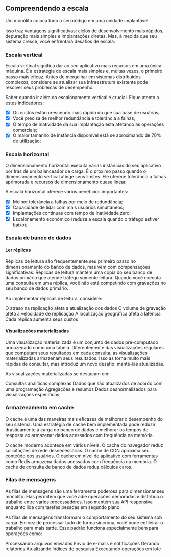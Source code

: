 ## Compreendendo a escala
Um monólito coloca todo o seu código em uma unidade implantável. 

Isso traz vantagens significativas: ciclos de desenvolvimento mais rápidos, depuração mais simples e implantações diretas. Mas, à medida que seu sistema cresce, você enfrentará desafios de escala.

### Escala vertical
Escala vertical significa dar ao seu aplicativo mais recursos em uma única máquina. É a estratégia de escala mais simples e, muitas vezes, o primeiro passo mais eficaz. Antes de mergulhar em sistemas distribuídos complexos, considere se atualizar sua infraestrutura existente pode resolver seus problemas de desempenho.

Saber quando ir além do escalonamento vertical é crucial. Fique atento a estes indicadores:

- [x] Os custos estão crescendo mais rápido do que sua base de usuários;
- [x] Você precisa de melhor redundância e tolerância a falhas;
- [x] O tempo de inatividade da sua implantação está afetando as operações comerciais;
- [x] O maior tamanho de instância disponível está se aproximando de 70% de utilização;

### Escala horizontal
O dimensionamento horizontal executa várias instâncias do seu aplicativo por trás de um balanceador de carga. É o próximo passo quando o dimensionamento vertical atinge seus limites. Ele oferece tolerância a falhas aprimorada e recursos de dimensionamento quase linear.

A escala horizontal oferece vários benefícios importantes:

- [x] Melhor tolerância a falhas por meio de redundância;
- [x] Capacidade de lidar com mais usuários simultâneos;
- [x] Implantações contínuas com tempo de inatividade zero;
- [x] Escalonamento econômico (reduza a escala quando o tráfego estiver baixo);

### Escala de banco de dados

#### Ler réplicas
Réplicas de leitura são frequentemente seu primeiro passo no dimensionamento do banco de dados, mas vêm com compensações significativas. Réplicas de leitura mantêm uma cópia do seu banco de dados primário que atende tráfego somente leitura. Quando você executa uma consulta em uma réplica, você não está competindo com gravações no seu banco de dados primário.

Ao implementar réplicas de leitura, considere:

O atraso na replicação afeta a atualização dos dados
O volume de gravação afeta a velocidade de replicação
A localização geográfica afeta a latência
Cada réplica aumenta seus custos

#### Visualizações materializadas
Uma visualização materializada é um conjunto de dados pré-computado armazenado como uma tabela. Diferentemente das visualizações regulares que computam seus resultados em cada consulta, as visualizações materializadas armazenam seus resultados. Isso as torna muito mais rápidas de consultar, mas introduz um novo desafio: mantê-las atualizadas.

As visualizações materializadas se destacam em:

Consultas analíticas complexas
Dados que são atualizados de acordo com uma programação
Agregações e resumos
Dados desnormalizados para visualizações específicas


### Armazenamento em cache
O cache é uma das maneiras mais eficazes de melhorar o desempenho do seu sistema. Uma estratégia de cache bem implementada pode reduzir drasticamente a carga do banco de dados e melhorar os tempos de resposta ao armazenar dados acessados ​​com frequência na memória.

O cache moderno acontece em vários níveis. O cache do navegador reduz solicitações de rede desnecessárias. O cache de CDN aproxima seu conteúdo dos usuários. O cache em nível de aplicativo com ferramentas como Redis armazena dados acessados ​​com frequência na memória. O cache de consulta de banco de dados reduz cálculos caros.

### Filas de mensagens
As filas de mensagens são uma ferramenta poderosa para dimensionar seu monólito. Elas permitem que você adie operações demoradas e distribua o trabalho entre vários processadores. Isso mantém sua API responsiva enquanto lida com tarefas pesadas em segundo plano.

As filas de mensagens transformam o comportamento do seu sistema sob carga. Em vez de processar tudo de forma síncrona, você pode enfileirar o trabalho para mais tarde. Esse padrão funciona especialmente bem para operações como:

Processando arquivos enviados
Envio de e-mails e notificações
Gerando relatórios
Atualizando índices de pesquisa
Executando operações em lote


